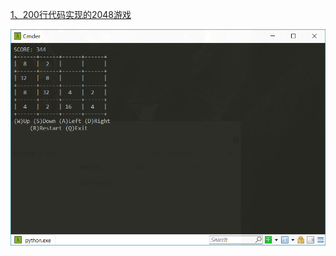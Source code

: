[1、200行代码实现的2048游戏](https://github.com/Overdo/funnystuff/blob/master/200line2048.py) 

![](https://github.com/Overdo/funnystuff/blob/master/img/2048.png)

